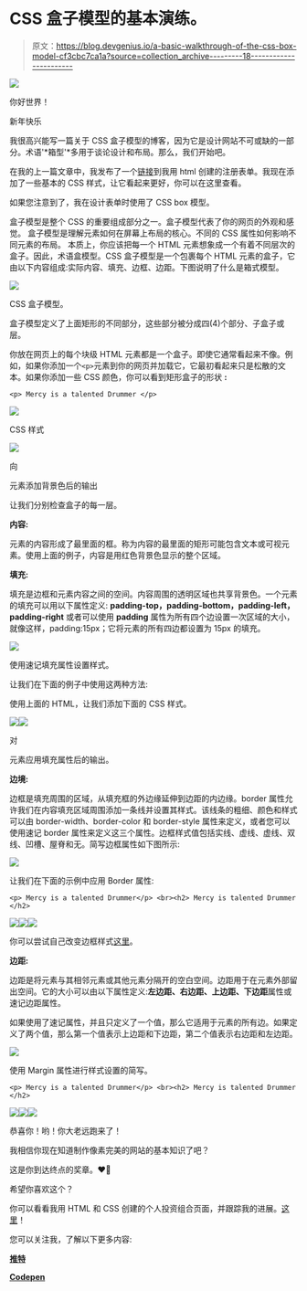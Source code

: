 # CSS 盒子模型的基本演练。

> 原文：<https://blog.devgenius.io/a-basic-walkthrough-of-the-css-box-model-cf3cbc7ca1a?source=collection_archive---------18----------------------->

![](img/65be5b7eb021aee7b0e23cc7ebb5dca1.png)

你好世界！

新年快乐

我很高兴能写一篇关于 CSS 盒子模型的博客，因为它是设计网站不可或缺的一部分。术语'*箱型'*多用于谈论设计和布局。那么，我们开始吧。

在我的上一篇文章中，我发布了一个[链接](https://codepen.io/mercysticks/pen/GRMmwJN)到我用 html 创建的注册表单。我现在添加了一些基本的 CSS 样式，让它看起来更好，你可以在这里查看。

如果您注意到了，我在设计表单时使用了 CSS box 模型。

盒子模型是整个 CSS 的重要组成部分之一。盒子模型代表了你的网页的外观和感觉。
盒子模型是理解元素如何在屏幕上布局的核心。不同的 CSS 属性如何影响不同元素的布局。
本质上，你应该把每一个 HTML 元素想象成一个有着不同层次的盒子。因此，术语盒模型。CSS 盒子模型是一个包裹每个 HTML 元素的盒子，它由以下内容组成:实际内容、填充、边框、边距。下图说明了什么是箱式模型。

![](img/eb17eff7ac4cf2dd10e86ac3b7cf2135.png)

CSS 盒子模型。

盒子模型定义了上面矩形的不同部分，这些部分被分成四(4)个部分、子盒子或层。

你放在网页上的每个块级 HTML 元素都是一个盒子。即使它通常看起来不像。例如，如果你添加一个`<p>`元素到你的网页并加载它，它最初看起来只是松散的文本。如果你添加一些 CSS 颜色，你可以看到矩形盒子的形状 **:**

```
<p> Mercy is a talented Drummer </p>
```

![](img/f8eeb3b8b8e13fac053deb79dcd3ae86.png)

CSS 样式

![](img/d65e75c51dd6266daf76cc2413152750.png)

向

元素添加背景色后的输出

让我们分别检查盒子的每一层。

**内容:**

元素的内容形成了最里面的框。称为内容的最里面的矩形可能包含文本或可视元素。使用上面的例子，内容是用红色背景色显示的整个区域。

**填充:**

填充是边框和元素内容之间的空间。内容周围的透明区域也共享背景色。一个元素的填充可以用以下属性定义: **padding-top，padding-bottom，padding-left，padding-right** 或者可以使用 **padding** 属性为所有四个边设置一次区域的大小，就像这样，padding:15px；它将元素的所有四边都设置为 15px 的填充。

![](img/8b2f61beb807c4baafe20afe6fa5562e.png)

使用速记填充属性设置样式。

让我们在下面的例子中使用这两种方法:

使用上面的 HTML，让我们添加下面的 CSS 样式。

![](img/ebba34f5ed5debe672bd69b2eae29eab.png)![](img/d054a07ded6e0cbb11c790f99aec13ac.png)

对

元素应用填充属性后的输出。

**边境:**

边框是填充周围的区域，从填充框的外边缘延伸到边距的内边缘。border 属性允许我们在内容填充区域周围添加一条线并设置其样式。该线条的粗细、颜色和样式可以由 border-width、border-color 和 border-style 属性来定义，或者您可以使用速记 border 属性来定义这三个属性。边框样式值包括实线、虚线、虚线、双线、凹槽、屋脊和无。简写边框属性如下图所示:

![](img/2643418ca23e935e20df79b2e1411b42.png)

让我们在下面的示例中应用 Border 属性:

```
<p> Mercy is a talented Drummer</p> <br><h2> Mercy is talented Drummer </h2>
```

![](img/da573e4bfd88340eea852cedd6e9ec5b.png)![](img/1276767bce30b8286645f5203f045cf9.png)![](img/8e3b94dd4408c6a7b72317121536cd96.png)

你可以尝试自己改变边框样式[这里](https://codepen.io/mercysticks/pen/JjrpjVB)。

**边距:**

边距是将元素与其相邻元素或其他元素分隔开的空白空间。边距用于在元素外部留出空间。它的大小可以由以下属性定义:**左边距、右边距、上边距、下边距**属性或速记边距属性。

如果使用了速记属性，并且只定义了一个值，那么它适用于元素的所有边。如果定义了两个值，那么第一个值表示上边距和下边距，第二个值表示右边距和左边距。

![](img/176f520f7c5f998057b2c03ca25b5d06.png)

使用 Margin 属性进行样式设置的简写。

```
<p> Mercy is a talented Drummer</p> <br><h2> Mercy is talented Drummer </h2>
```

![](img/93a168907cf874633f1a6535df42e177.png)![](img/f651f2b452542000b264fe5bb1e3f066.png)![](img/116a4e099b8f9a758e9fb080a0530ea6.png)

恭喜你！哟！你大老远跑来了！

我相信你现在知道制作像素完美的网站的基本知识了吧？

这是你到达终点的奖章。❤💯

希望你喜欢这个？

你可以看看我用 HTML 和 CSS 创建的个人投资组合页面，并跟踪我的进展。[这里](https://codepen.io/mercysticks/pen/xxXYxez)！

您可以关注我，了解以下更多内容:

[**推特**](https://www.twitter.com/mercysticks)

[**Codepen**](https://medium.com/@mercykeilechi)